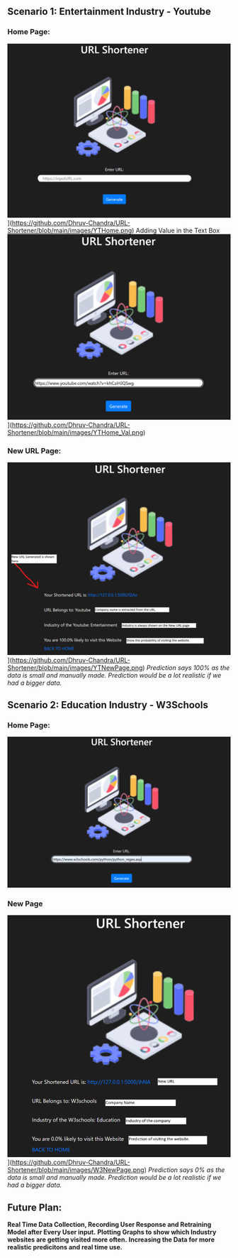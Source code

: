 ## Scenario 1: Entertainment Industry - Youtube
### **Home Page:**
![YT Home Page](images\YTHome.png)](https://github.com/Dhruv-Chandra/URL-Shortener/blob/main/images/YTHome.png)
Adding Value in the Text Box
![YT Adding Original URL](images\YTHome_Val.png)](https://github.com/Dhruv-Chandra/URL-Shortener/blob/main/images/YTHome_Val.png)
### **New URL Page:**
![YTNew Page](images\YTNewPage.png)](https://github.com/Dhruv-Chandra/URL-Shortener/blob/main/images/YTNewPage.png)
*Prediction says 100% as the data is small and manually made.
Prediction would be a lot realistic if we had a bigger data.*
## Scenario 2: Education Industry - W3Schools
### **Home Page:**
![images\W3Home.png](https://github.com/Dhruv-Chandra/URL-Shortener/blob/main/images/W3Home.png)
### **New Page**
![W3New](images\W3NewPage.png)](https://github.com/Dhruv-Chandra/URL-Shortener/blob/main/images/W3NewPage.png)
*Prediction says 0% as the data is small and manually made.
Prediction would be a lot realistic if we had a bigger data.*

## Future Plan:
**Real Time Data Collection, Recording User Response and Retraining Model after Every User input.**
**Plotting Graphs to show which Industry websites are getting visited more often.**
**Increasing the Data for more realistic predicitons and real time use.**
